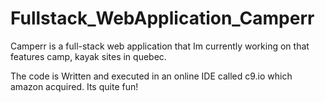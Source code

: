 # Fullstack_WebApplication_Camperr

Camperr is a full-stack web application that Im currently working on that features camp, kayak sites in quebec.

The code is Written and executed in an online IDE called c9.io which amazon acquired. Its quite fun!

